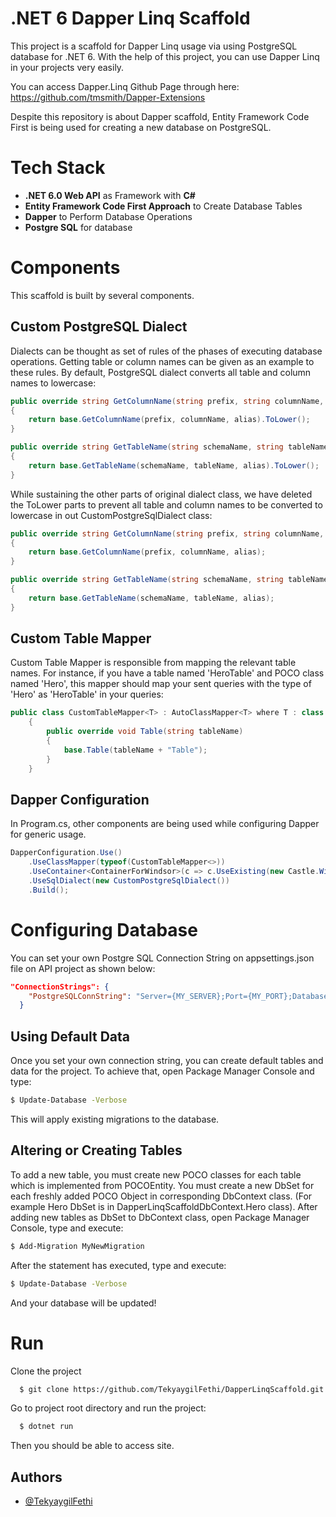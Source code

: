 
# .NET 6 Dapper Linq Scaffold

This project is a scaffold for Dapper Linq usage via using PostgreSQL database for .NET 6. With the help of this project, you can use Dapper Linq in your projects very easily.

You can access Dapper.Linq Github Page through here: https://github.com/tmsmith/Dapper-Extensions

Despite this repository is about Dapper scaffold, Entity Framework Code First is being used for creating a new database on PostgreSQL.

# Tech Stack

- **.NET 6.0 Web API** as Framework with **C#**
- **Entity Framework Code First Approach** to Create Database Tables
- **Dapper** to Perform Database Operations
- **Postgre SQL** for database

# Components

This scaffold is built by several components.

## Custom PostgreSQL Dialect
Dialects can be thought as set of rules of the phases of executing database operations. Getting table or column names can be given as an example to these rules. By default, PostgreSQL dialect converts all table and column names to lowercase:

```csharp
public override string GetColumnName(string prefix, string columnName, string alias)
{
    return base.GetColumnName(prefix, columnName, alias).ToLower();
}

public override string GetTableName(string schemaName, string tableName, string alias)
{
    return base.GetTableName(schemaName, tableName, alias).ToLower();
}
```

While sustaining the other parts of original dialect class, we have deleted the ToLower parts to prevent all table and column names to be converted to lowercase in out CustomPostgreSqlDialect class:
```csharp
public override string GetColumnName(string prefix, string columnName, string alias)
{
    return base.GetColumnName(prefix, columnName, alias);
}

public override string GetTableName(string schemaName, string tableName, string alias)
{
    return base.GetTableName(schemaName, tableName, alias);
}
```

## Custom Table Mapper
Custom Table Mapper is responsible from mapping the relevant table names. For instance, if you have a table named 'HeroTable' and POCO class named 'Hero', this mapper should map your sent queries with the type of 'Hero' as 'HeroTable' in your queries:
```csharp
public class CustomTableMapper<T> : AutoClassMapper<T> where T : class
    {
        public override void Table(string tableName)
        {
            base.Table(tableName + "Table");
        }
    }
```

## Dapper Configuration
In Program.cs, other components are being used while configuring Dapper for generic usage.

```csharp
DapperConfiguration.Use()
    .UseClassMapper(typeof(CustomTableMapper<>))
    .UseContainer<ContainerForWindsor>(c => c.UseExisting(new Castle.Windsor.WindsorContainer()))
    .UseSqlDialect(new CustomPostgreSqlDialect())
    .Build();
```

# Configuring Database

You can set your own Postgre SQL Connection String on appsettings.json file on API project as shown below:

```json
"ConnectionStrings": {
    "PostgreSQLConnString": "Server={MY_SERVER};Port={MY_PORT};Database={MY_DATABASE};User ID={MY_USER_ID};Password={MY_PASSWORD}"
  }
```
## Using Default Data

Once you set your own connection string, you can create default tables and data for the project. To achieve that, open Package Manager Console and type:

```bash
$ Update-Database -Verbose
```

This will apply existing migrations to the database.

## Altering or Creating Tables
To add a new table, you must create new POCO classes for each table which is implemented from POCOEntity. You must create a new DbSet for each freshly added POCO Object in corresponding DbContext class. (For example Hero DbSet is in DapperLinqScaffoldDbContext.Hero class). After adding new tables as DbSet to DbContext class, open Package Manager Console, type and execute:
```bash
$ Add-Migration MyNewMigration
```
After the statement has executed, type and execute:
```bash
$ Update-Database -Verbose
```

And your database will be updated!

# Run

Clone the project

```bash
  $ git clone https://github.com/TekyaygilFethi/DapperLinqScaffold.git
```
Go to project root directory and run the project:

```bash
  $ dotnet run
```

Then you should be able to access site.

## Authors

- [@TekyaygilFethi](https://www.github.com/TekyaygilFethi)

